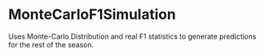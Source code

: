 # MonteCarloF1Simulation
Uses Monte-Carlo Distribution and real F1 statistics to generate predictions for the rest of the season.
